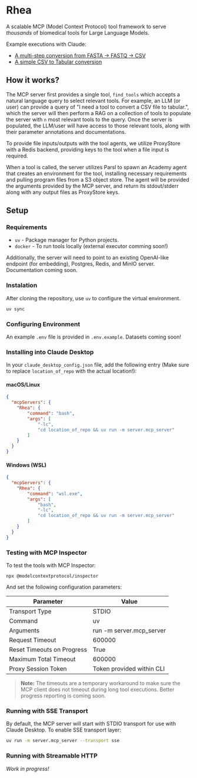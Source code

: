 # Rhea
A scalable MCP (Model Context Protocol) tool framework to serve *thousands* of biomedical tools for Large Language Models.

Example executions with Claude:

- [A multi-step conversion from FASTA -> FASTQ -> CSV](https://claude.ai/share/37e6cf45-7139-405c-9280-61a469edf81f)
- [A simple CSV to Tabular conversion](https://claude.ai/share/ce922736-ab3a-4e1a-8901-8ca26cfb59cb)


## How it works? 
The MCP server first provides a single tool, `find_tools` which accepts a natural language query to select relevant tools. For example, an LLM (or user) can provide a query of "I need a tool to convert a CSV file to tabular.", which the server will then perform a RAG on a collection of tools to populate the server with `n` most relevant tools to the query. Once the server is populated, the LLM/user will have access to those relevant tools, along with their parameter annotations and documentations.

To provide file inputs/outputs with the tool agents, we utilize ProxyStore with a Redis backend, providing keys to the tool when a file input is required. 

When a tool is called, the server utilizes Parsl to spawn an Academy agent that creates an environment for the tool, installing necessary requirements and pulling program files from a S3 object store. The agent will be provided the arguments provided by the MCP server, and return its stdout/stderr along with any output files as ProxyStore keys.

## Setup

### Requirements
- `uv` - Package manager for Python projects.
- `docker` - To run tools locally (external executor comming soon!)

Additionally, the server will need to point to an existing OpenAI-like endpoint (for embedding), Postgres, Redis, and MinIO server. Documentation coming soon.

### Instalation
After cloning the repository, use `uv` to configure the virtual environment. 

``` bash
uv sync
```

### Configuring Environment
An example `.env` file is provided in `.env.example`.
Datasets coming soon!

### Installing into Claude Desktop
In your `claude_desktop_config.json` file, add the following entry (Make sure to replace `location_of_repo` with the actual location!):


#### macOS/Linux
```json
{
  "mcpServers": {
    "Rhea": {
        "command": "bash",
        "args": [
            "-lc",
            "cd location_of_repo && uv run -m server.mcp_server"
        ]
    }
  }
}
```

#### Windows (WSL)
```json
{
  "mcpServers": {
    "Rhea": {
        "command": "wsl.exe",
        "args": [
            "bash",
            "-lc",
            "cd location_of_repo && uv run -m server.mcp_server"
        ]
    }
  }
}
```

### Testing with MCP Inspector
To test the tools with MCP Inspector:

```
npx @modelcontextprotocol/inspector
```

And set the following configuration parameters:

| Parameter | Value |
| --------- | ----- |
| Transport Type | STDIO |
| Command | uv |
| Arguments | run -m server.mcp_server |
| Request Timeout | 600000 |
| Reset Timeouts on Progress | True |
| Maximum Total Timeout | 600000 | 
| Proxy Session Token | Token provided within CLI | 


> **Note:** The timeouts are a temporary workaround to make sure the MCP client does not timeout during long tool executions. Better progress reporting is coming soon.

### Running with SSE Transport
By default, the MCP server will start with STDIO transport for use with Claude Desktop. To enable SSE transport layer:

```bash
uv run -m server.mcp_server --transport sse
```

### Running with Streamable HTTP 
*Work in progress!*